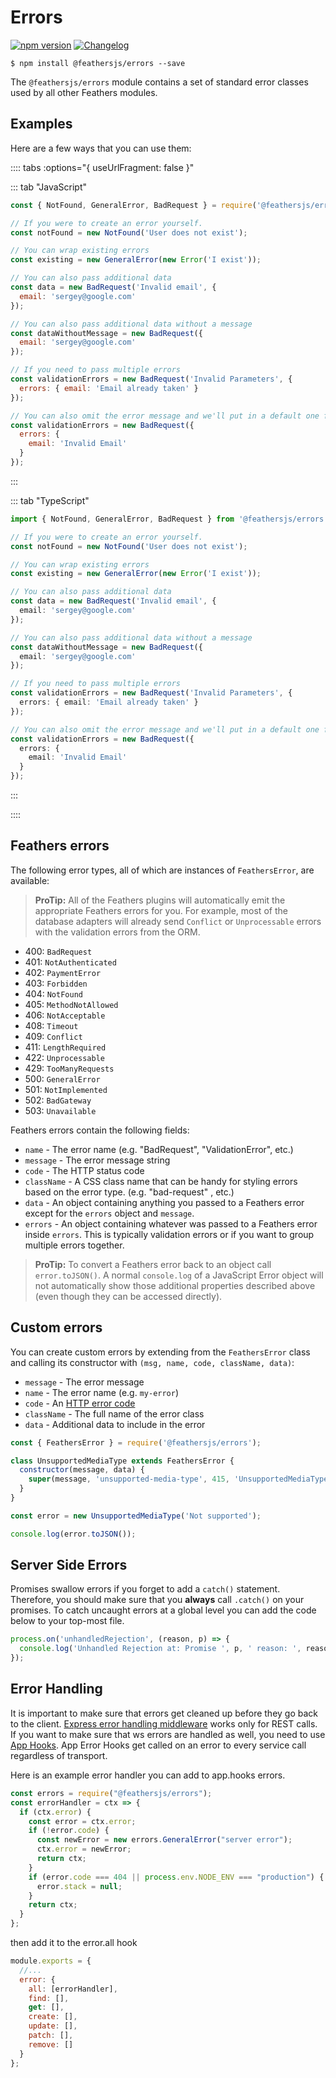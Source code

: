 # Errors

[![npm version](https://img.shields.io/npm/v/@feathersjs/errors.svg?style=flat-square)](https://www.npmjs.com/package/@feathersjs/errors)
[![Changelog](https://img.shields.io/badge/changelog-.md-blue.svg?style=flat-square)](https://github.com/feathersjs/feathers/blob/master/packages/errors/CHANGELOG.md)

```
$ npm install @feathersjs/errors --save
```

The `@feathersjs/errors` module contains a set of standard error classes used by all other Feathers modules.

## Examples

Here are a few ways that you can use them:

:::: tabs :options="{ useUrlFragment: false }"

::: tab "JavaScript"
```js
const { NotFound, GeneralError, BadRequest } = require('@feathersjs/errors');

// If you were to create an error yourself.
const notFound = new NotFound('User does not exist');

// You can wrap existing errors
const existing = new GeneralError(new Error('I exist'));

// You can also pass additional data
const data = new BadRequest('Invalid email', {
  email: 'sergey@google.com'
});

// You can also pass additional data without a message
const dataWithoutMessage = new BadRequest({
  email: 'sergey@google.com'
});

// If you need to pass multiple errors
const validationErrors = new BadRequest('Invalid Parameters', {
  errors: { email: 'Email already taken' }
});

// You can also omit the error message and we'll put in a default one for you
const validationErrors = new BadRequest({
  errors: {
    email: 'Invalid Email'
  }
});
```
:::

::: tab "TypeScript"
```ts
import { NotFound, GeneralError, BadRequest } from '@feathersjs/errors';

// If you were to create an error yourself.
const notFound = new NotFound('User does not exist');

// You can wrap existing errors
const existing = new GeneralError(new Error('I exist'));

// You can also pass additional data
const data = new BadRequest('Invalid email', {
  email: 'sergey@google.com'
});

// You can also pass additional data without a message
const dataWithoutMessage = new BadRequest({
  email: 'sergey@google.com'
});

// If you need to pass multiple errors
const validationErrors = new BadRequest('Invalid Parameters', {
  errors: { email: 'Email already taken' }
});

// You can also omit the error message and we'll put in a default one for you
const validationErrors = new BadRequest({
  errors: {
    email: 'Invalid Email'
  }
});
```
:::

::::

## Feathers errors

The following error types, all of which are instances of `FeathersError`, are available:

> **ProTip:** All of the Feathers plugins will automatically emit the appropriate Feathers errors for you. For example, most of the database adapters will already send `Conflict` or `Unprocessable` errors with the validation errors from the ORM.

- 400: `BadRequest`
- 401: `NotAuthenticated`
- 402: `PaymentError`
- 403: `Forbidden`
- 404: `NotFound`
- 405: `MethodNotAllowed`
- 406: `NotAcceptable`
- 408: `Timeout`
- 409: `Conflict`
- 411: `LengthRequired`
- 422: `Unprocessable`
- 429: `TooManyRequests`
- 500: `GeneralError`
- 501: `NotImplemented`
- 502: `BadGateway`
- 503: `Unavailable`

Feathers errors contain the following fields:

- `name` - The error name (e.g. "BadRequest", "ValidationError", etc.)
- `message` - The error message string
- `code` - The HTTP status code
- `className` - A CSS class name that can be handy for styling errors based on the error type. (e.g. "bad-request" , etc.)
- `data` - An object containing anything you passed to a Feathers error except for the `errors` object and `message`.
- `errors` - An object containing whatever was passed to a Feathers error inside `errors`. This is typically validation errors or if you want to group multiple errors together.

> **ProTip:** To convert a Feathers error back to an object call `error.toJSON()`. A normal `console.log` of a JavaScript Error object will not automatically show those additional properties described above (even though they can be accessed directly).

## Custom errors

You can create custom errors by extending from the `FeathersError` class and calling its constructor with `(msg, name, code, className, data)`:

- `message` - The error message
- `name` - The error name (e.g. `my-error`)
- `code` - An [HTTP error code](https://www.w3.org/Protocols/rfc2616/rfc2616-sec10.html)
- `className` - The full name of the error class
- `data` - Additional data to include in the error


```js
const { FeathersError } = require('@feathersjs/errors');

class UnsupportedMediaType extends FeathersError {
  constructor(message, data) {
    super(message, 'unsupported-media-type', 415, 'UnsupportedMediaType', data);
  }
}

const error = new UnsupportedMediaType('Not supported');

console.log(error.toJSON());
```

## Server Side Errors

Promises swallow errors if you forget to add a `catch()` statement. Therefore, you should make sure that you **always** call `.catch()` on your promises. To catch uncaught errors at a global level you can add the code below to your top-most file.

```js
process.on('unhandledRejection', (reason, p) => {
  console.log('Unhandled Rejection at: Promise ', p, ' reason: ', reason);
});
```

## Error Handling

It is important to make sure that errors get cleaned up before they go back to the client. [Express error handling middleware](https://docs.feathersjs.com/api/express.html#expresserrorhandler) works only for REST calls. If you want to make sure that ws errors are handled as well, you need to use [App Hooks](https://docs.feathersjs.com/guides/basics/hooks.html#application-hooks). App Error Hooks get called on an error to every service call regardless of transport.

Here is an example error handler you can add to app.hooks errors.

```js
const errors = require("@feathersjs/errors");
const errorHandler = ctx => {
  if (ctx.error) {
    const error = ctx.error;
    if (!error.code) {
      const newError = new errors.GeneralError("server error");
      ctx.error = newError;
      return ctx;
    }
    if (error.code === 404 || process.env.NODE_ENV === "production") {
      error.stack = null;
    }
    return ctx;
  }
};
```

then add it to the error.all hook

```js
module.exports = {
  //...
  error: {
    all: [errorHandler],
    find: [],
    get: [],
    create: [],
    update: [],
    patch: [],
    remove: []
  }
};
```
